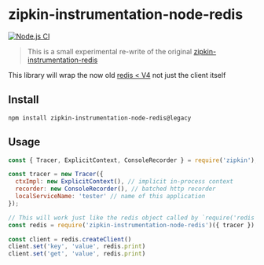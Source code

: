 # zipkin-instrumentation-node-redis

[![Node.js CI](https://github.com/harrytwright/zipkin-instrumentation-node-redis/actions/workflows/node.js.yml/badge.svg?branch=releases%2Flegacy)](https://github.com/harrytwright/zipkin-instrumentation-node-redis/actions/workflows/node.js.yml)

> This is a small experimental re-write of the original [zipkin-instrumentation-redis](https://github.com/openzipkin/zipkin-js/blob/master/packages/zipkin-instrumentation-redis)

This library will wrap the now old [redis < V4](https://github.com/NodeRedis/node-redis/tree/v3.1) not just the client itself

## Install

```shell
npm install zipkin-instrumentation-node-redis@legacy
```

## Usage

```javascript
const { Tracer, ExplicitContext, ConsoleRecorder } = require('zipkin');

const tracer = new Tracer({
  ctxImpl: new ExplicitContext(), // implicit in-process context
  recorder: new ConsoleRecorder(), // batched http recorder
  localServiceName: 'tester' // name of this application
});

// This will work just like the redis object called by `require('redis')`
const redis = require('zipkin-instrumentation-node-redis')({ tracer })

const client = redis.createClient()
client.set('key', 'value', redis.print)
client.set('get', 'value', redis.print)
```
